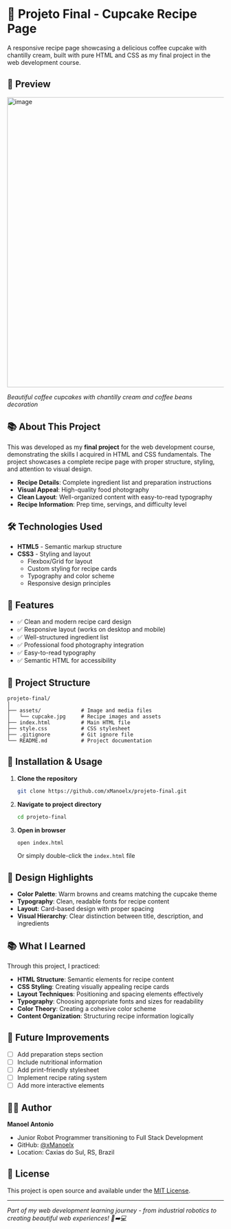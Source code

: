 # 🧁 Projeto Final - Cupcake Recipe Page

A responsive recipe page showcasing a delicious coffee cupcake with chantilly cream, built with pure HTML and CSS as my final project in the web development course.

## 📸 Preview

<img width="862" height="673" alt="image" src="https://github.com/user-attachments/assets/073242ba-97f1-4776-a5e4-d191b5398a9a" />

*Beautiful coffee cupcakes with chantilly cream and coffee beans decoration*

## 📚 About This Project

This was developed as my **final project** for the web development course, demonstrating the skills I acquired in HTML and CSS fundamentals. The project showcases a complete recipe page with proper structure, styling, and attention to visual design.

- **Recipe Details**: Complete ingredient list and preparation instructions
- **Visual Appeal**: High-quality food photography
- **Clean Layout**: Well-organized content with easy-to-read typography
- **Recipe Information**: Prep time, servings, and difficulty level

## 🛠️ Technologies Used

- **HTML5** - Semantic markup structure
- **CSS3** - Styling and layout
  - Flexbox/Grid for layout
  - Custom styling for recipe cards
  - Typography and color scheme
  - Responsive design principles

## 🎯 Features

- ✅ Clean and modern recipe card design
- ✅ Responsive layout (works on desktop and mobile)
- ✅ Well-structured ingredient list
- ✅ Professional food photography integration
- ✅ Easy-to-read typography
- ✅ Semantic HTML for accessibility

## 📁 Project Structure

```
projeto-final/
│
├── assets/             # Image and media files
│   └── cupcake.jpg     # Recipe images and assets
├── index.html          # Main HTML file
├── style.css           # CSS stylesheet
├── .gitignore          # Git ignore file
└── README.md           # Project documentation
```

## 🔧 Installation & Usage

1. **Clone the repository**
   ```bash
   git clone https://github.com/xManoelx/projeto-final.git
   ```

2. **Navigate to project directory**
   ```bash
   cd projeto-final
   ```

3. **Open in browser**
   ```bash
   open index.html
   ```
   Or simply double-click the `index.html` file

## 🎨 Design Highlights

- **Color Palette**: Warm browns and creams matching the cupcake theme
- **Typography**: Clean, readable fonts for recipe content
- **Layout**: Card-based design with proper spacing
- **Visual Hierarchy**: Clear distinction between title, description, and ingredients

## 📚 What I Learned

Through this project, I practiced:

- **HTML Structure**: Semantic elements for recipe content
- **CSS Styling**: Creating visually appealing recipe cards
- **Layout Techniques**: Positioning and spacing elements effectively
- **Typography**: Choosing appropriate fonts and sizes for readability
- **Color Theory**: Creating a cohesive color scheme
- **Content Organization**: Structuring recipe information logically

## 🔄 Future Improvements

- [ ] Add preparation steps section
- [ ] Include nutritional information
- [ ] Add print-friendly stylesheet
- [ ] Implement recipe rating system
- [ ] Add more interactive elements

## 👨‍💻 Author

**Manoel Antonio**
- Junior Robot Programmer transitioning to Full Stack Development
- GitHub: [@xManoelx](https://github.com/xManoelx)
- Location: Caxias do Sul, RS, Brazil

## 📄 License

This project is open source and available under the [MIT License](LICENSE).

---

*Part of my web development learning journey - from industrial robotics to creating beautiful web experiences! 🤖➡️💻*
